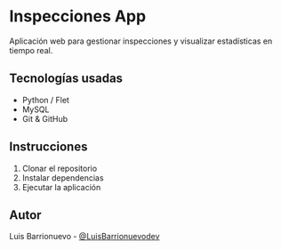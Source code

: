 # Inspecciones App

Aplicación web para gestionar inspecciones y visualizar estadísticas en tiempo real.

## Tecnologías usadas

- Python / Flet
- MySQL
- Git & GitHub

## Instrucciones

1. Clonar el repositorio
2. Instalar dependencias
3. Ejecutar la aplicación

## Autor

Luis Barrionuevo - [@LuisBarrionuevodev](https://github.com/LuisBarrionuevodev)
